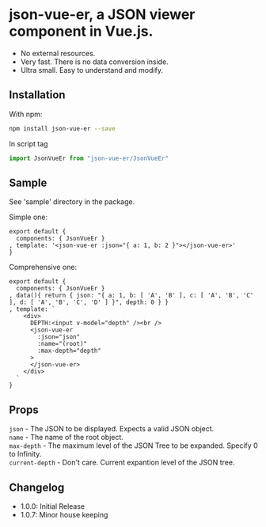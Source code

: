 # json-vue-er, a JSON viewer component in Vue.js.


* No external resources.
* Very fast. There is no data conversion inside.
* Ultra small. Easy to understand and modify.

## Installation

With npm:

```bash
npm install json-vue-er --save
```

In script tag

```javascript
import JsonVueEr from "json-vue-er/JsonVueEr"
```

## Sample

See 'sample' directory in the package.

Simple one:

```
export default {
  components: { JsonVueEr }
, template: '<json-vue-er :json="{ a: 1, b: 2 }"></json-vue-er>'
}
```

Comprehensive one:

```
export default {
  components: { JsonVueEr }
, data(){ return { json: "{ a: 1, b: [ 'A', 'B' ], c: [ 'A', 'B', 'C' ], d: [ 'A', 'B', 'C', 'D' ] }", depth: 0 } }
, template: `
    <div>
      DEPTH:<input v-model="depth" /><br />
      <json-vue-er 
        :json="json"
        :name="(root)"
        :max-depth="depth"
      >
      </json-vue-er>
    </div>
  `
}
```


## Props

`json` - The JSON to be displayed. Expects a valid JSON object.<br />
`name` - The name of the root object.<br />
`max-depth` - The maximum level of the JSON Tree to be expanded. Specify 0 to Infinity.<br />
`current-depth` - Don't care. Current expantion level of the JSON tree.<br />

## Changelog

- 1.0.0: Initial Release
- 1.0.7: Minor house keeping


